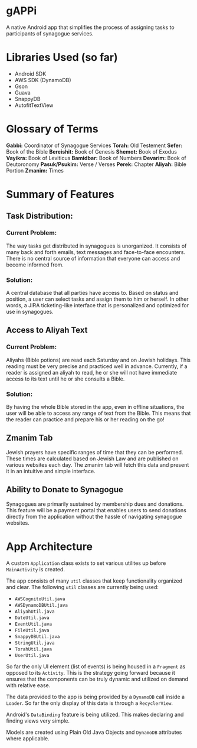 # gAPPi

A native Android app that simplifies the process of assigning tasks to participants of synagogue services. 

# Libraries Used (so far)
  - Android SDK
  - AWS SDK (DynamoDB)
  - Gson
  - Guava
  - SnappyDB
  - AutofitTextView
  
# Glossary of Terms
**Gabbi:** Coordinator of Synagogue Services
**Torah:** Old Testement
**Sefer:** Book of the Bible
**Bereishit:** Book of Genesis
**Shemot:** Book of Exodus
**Vayikra:** Book of Leviticus
**Bamidbar:** Book of Numbers
**Devarim:** Book of Deutoronomy
**Pasuk/Psukim:** Verse / Verses
**Perek:** Chapter
**Aliyah:** Bible Portion
**Zmanim:** Times 

# Summary of Features
## Task Distribution:
###   Current Problem: 
The way tasks get distributed in synagogues is unorganized. It consists of many back and forth emails, text messages and face-to-face encounters. There is no central source of information that everyone can access and become informed from.
### Solution:
A central database that all parties have access to. Based on status and position, a user can select tasks and assign them to him or herself. In other words, a JIRA ticketing-like interface that is personalized and optimized for use in synagogues.

## Access to Aliyah Text
###   Current Problem: 
Aliyahs (Bible potions) are read each Saturday and on Jewish holidays. This reading must be very precise and practiced well in advance. Currently, if a reader is assigned an aliyah to read, he or she will not have immediate access to its text until he or she consults a Bible.
### Solution:
By having the whole Bible stored in the app, even in offline situations, the user will be able to access any range of text from the Bible. This means that the reader can practice and prepare his or her reading on the go!

## Zmanim Tab
Jewish prayers have specific ranges of time that they can be performed. These times are calculated based on Jewish Law and are published on various websites each day. The zmanim tab will fetch this data and present it in an intuitive and simple interface.

## Ability to Donate to Synagogue
Synagogues are primarily sustained by membership dues and donations. This feature will be a payment portal that enables users to send donations directly from the application without the hassle of navigating synagogue websites.

# App Architecture
A custom `Application` class exists to set various utilites up before `MainActivity` is created.

The app consists of many `util` classes that keep functionality organized and clear. The following `util` classes are currently being used:
+ `AWSCognitoUtil.java`
+ `AWSDynamoDBUtil.java`
+ `AliyahUtil.java`
+ `DateUtil.java`
+ `EventUtil.java`
+ `FileUtil.java`
+ `SnappyDBUtil.java`
+ `StringUtil.java`
+ `TorahUtil.java`
+ `UserUtil.java`

So far the only UI element (list of events) is being housed in a `Fragment` as opposed to its `Activity`. This is the strategy going forward because it ensures that the components can be truly dynamic and utilized on demand with relative ease.

The data provided to the app is being provided by a `DynamoDB` call inside a `Loader`. So far the only display of this data is through a `RecyclerView`. 

Android's `DataBinding` feature is being utilized. This makes declaring and finding views very simple.

Models are created using Plain Old Java Objects and `DynamoDB` attributes where applicable.